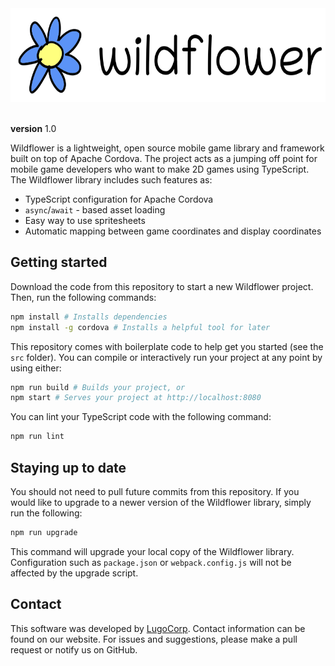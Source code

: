 <img src="https://raw.githubusercontent.com/lugocorp/wildflower/main/media/logo.svg" height="150px"/>

</br>
</br>

**version** 1.0

Wildflower is a lightweight, open source mobile game library and framework built on top of Apache Cordova.
The project acts as a jumping off point for mobile game developers who want to make 2D games using TypeScript.
The Wildflower library includes such features as:
- TypeScript configuration for Apache Cordova
- `async`/`await` - based asset loading
- Easy way to use spritesheets
- Automatic mapping between game coordinates and display coordinates

## Getting started
Download the code from this repository to start a new Wildflower project.
Then, run the following commands:

```bash
npm install # Installs dependencies
npm install -g cordova # Installs a helpful tool for later
```

This repository comes with boilerplate code to help get you started (see the `src` folder).
You can compile or interactively run your project at any point by using either:

```bash
npm run build # Builds your project, or
npm start # Serves your project at http://localhost:8080
```

You can lint your TypeScript code with the following command:
```bash
npm run lint
```

## Staying up to date
You should not need to pull future commits from this repository.
If you would like to upgrade to a newer version of the Wildflower library, simply run the following:

```bash
npm run upgrade
```

This command will upgrade your local copy of the Wildflower library.
Configuration such as `package.json` or `webpack.config.js` will not be affected by the upgrade script.

## Contact
This software was developed by [LugoCorp](http://lugocorp.net).
Contact information can be found on our website.
For issues and suggestions, please make a pull request or notify us on GitHub.